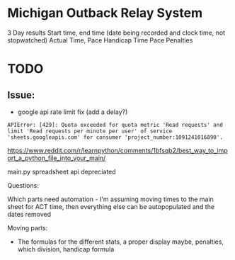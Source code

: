 # Michigan Outback Relay System

3 Day results
Start time, end time (date being recorded and clock time, not stopwatched)
Actual Time, Pace
Handicap Time Pace
Penalties


# TODO

## Issue:
- google api rate limit fix (add a delay?)
```
APIError: [429]: Quota exceeded for quota metric 'Read requests' and limit 'Read requests per minute per user' of service 'sheets.googleapis.com' for consumer 'project_number:1091241016890'.
```
https://www.reddit.com/r/learnpython/comments/1bfsqb2/best_way_to_import_a_python_file_into_your_main/

main.py spreadsheet api depreciated


Questions:

Which parts need automation - I'm assuming moving times to the main sheet for ACT time, then everything else can be autopopulated and the dates removed

Moving parts:
- The formulas for the different stats, a proper display maybe, penalties, which division, handicap formula
